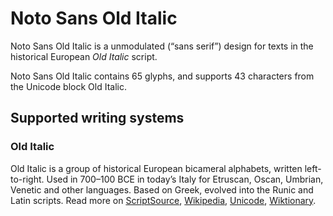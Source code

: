 
# Noto Sans Old Italic

Noto Sans Old Italic is a unmodulated (“sans serif”) design for texts in the historical European _Old Italic_ script. 

Noto Sans Old Italic contains 65 glyphs, and supports 43 characters from the Unicode block Old Italic.


## Supported writing systems


### Old Italic

Old Italic is a group of historical European bicameral alphabets, written left-to-right. Used in 700–100 BCE in today’s Italy for Etruscan, Oscan, Umbrian, Venetic and other languages. Based on Greek, evolved into the Runic and Latin scripts. Read more on [ScriptSource](https://scriptsource.org/scr/Ital), [Wikipedia](https://en.wikipedia.org/wiki/ISO_15924:Ital), [Unicode](https://www.unicode.org/versions/Unicode13.0.0/ch08.pdf#G27379), [Wiktionary](https://en.wiktionary.org/wiki/Category:Old_Italic_script).

